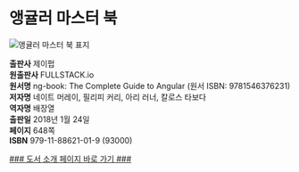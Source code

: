 
# 앵귤러 마스터 북

![앵귤러 마스터 북 표지](http://image.kyobobook.co.kr/images/book/large/019/l9791188621019.jpg)

**출판사** 제이펍  
**원출판사** FULLSTACK.io   
**원서명** ng-book: The Complete Guide to Angular (원서 ISBN: 9781546376231)  
**저자명** 네이트 머레이, 필리피 커리, 아리 러너, 칼로스 타보다  
**역자명** 배장열  
**출판일** 2018년 1월 24일  
**페이지** 648쪽  
**ISBN** 979-11-88621-01-9 (93000)  

[### 도서 소개 페이지 바로 가기 ###](http://jpub.tistory.com/758)  
